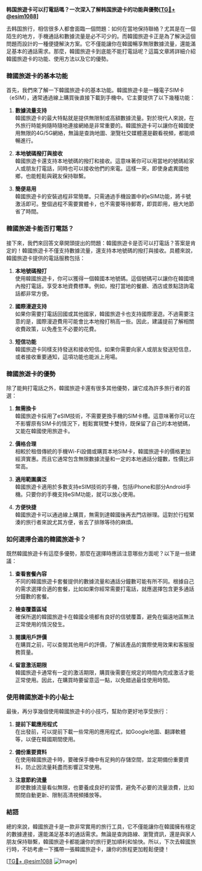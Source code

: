 **韩国旅遊卡可以打電話嗎？一次深入了解韩国旅遊卡的功能與優勢[[TG💪+ @esim1088](https://t.me/s/esim1088)]**

去韩国旅行，相信很多人都會面臨一個問題：如何在當地保持聯絡？尤其是在一個陌生的地方，手機通話和數據流量是必不可少的。而韓國旅遊卡正是為了解決這個問題而設計的一種便捷解決方案。它不僅能讓你在韓國暢享無限數據流量，還能滿足基本的通話需求。那麼，韓國旅遊卡到底能不能打電話呢？這篇文章將詳細介紹韓國旅遊卡的功能、使用方法以及它的優勢。

### 韓國旅遊卡的基本功能

首先，我們來了解一下韓國旅遊卡的基本功能。韓國旅遊卡是一種電子SIM卡（eSIM），通常通過線上購買後直接下載到手機中。它主要提供了以下幾種功能：

1. **數據流量支持**  
   韓國旅遊卡的最大特點就是提供無限制或高額數據流量。對於現代人來說，在外旅行時能夠隨時隨地連接網絡是非常重要的。韓國旅遊卡可以讓你在韓國使用無限的4G/5G網絡，無論是查詢地圖、瀏覽社交媒體還是觀看視頻，都能順暢進行。

2. **本地號碼撥打與接收**  
   韓國旅遊卡還支持本地號碼的撥打和接收。這意味著你可以用當地的號碼給家人或朋友打電話，同時也可以接收他們的來電。這樣一來，即使身處異國他鄉，也能輕鬆與親友保持聯繫。

3. **簡便易用**  
   韓國旅遊卡的安裝過程非常簡單。只需通過手機設置中的eSIM功能，將卡號激活即可。整個過程不需要實體卡，也不需要等待郵寄，即買即用，極大地節省了時間。

### 韓國旅遊卡能否打電話？

接下來，我們來回答文章開頭提出的問題：韓國旅遊卡是否可以打電話？答案是肯定的！韓國旅遊卡不僅支持數據流量，還支持本地號碼的撥打與接收。具體來說，韓國旅遊卡提供的電話服務包括：

1. **本地號碼撥打**  
   使用韓國旅遊卡，你可以獲得一個韓國本地號碼。這個號碼可以讓你在韓國境內撥打電話，享受本地資費標準。例如，撥打當地的餐廳、酒店或景點諮詢電話都非常方便。

2. **國際漫遊支持**  
   如果你需要打電話回國或其他國家，韓國旅遊卡也支持國際漫遊。不過需要注意的是，國際漫遊費用可能會比本地撥打稍高一些。因此，建議提前了解相關收費政策，以免產生不必要的花費。

3. **短信功能**  
   韓國旅遊卡同樣支持發送和接收短信。如果你需要向家人或朋友發送短信息，或者接收重要通知，這項功能也能派上用場。

### 韓國旅遊卡的優勢

除了能夠打電話之外，韓國旅遊卡還有很多其他優勢，讓它成為許多旅行者的首選：

1. **無需換卡**  
   韓國旅遊卡採用了eSIM技術，不需要更換手機的SIM卡槽。這意味著你可以在不影響原有SIM卡的情況下，輕鬆實現雙卡雙待，既保留了自己的本地號碼，又能在韓國使用旅遊卡。

2. **價格合理**  
   相較於租借傳統的手機Wi-Fi設備或購買本地SIM卡，韓國旅遊卡的價格更加經濟實惠。而且它通常包含無限數據流量和一定的本地通話分鐘數，性價比非常高。

3. **適用範圍廣泛**  
   韓國旅遊卡適用於多數支持eSIM技術的手機，包括iPhone和部分Android手機。只要你的手機支持eSIM功能，就可以放心使用。

4. **方便快捷**  
   韓國旅遊卡可以通過線上購買，無需到達韓國後再去門店辦理。這對於行程緊湊的旅行者來說尤其方便，省去了排隊等待的麻煩。

### 如何選擇合適的韓國旅遊卡？

既然韓國旅遊卡有這麼多優勢，那麼在選擇時應該注意哪些方面呢？以下是一些建議：

1. **查看套餐內容**  
   不同的韓國旅遊卡套餐提供的數據流量和通話分鐘數可能有所不同。根據自己的需求選擇合適的套餐，比如如果你經常需要打電話，就應選擇包含更多通話分鐘數的套餐。

2. **檢查覆蓋區域**  
   確保所選的韓國旅遊卡在韓國全境都有良好的信號覆蓋，避免在偏遠地區無法正常使用的情況發生。

3. **閱讀用戶評價**  
   在購買之前，可以查閱其他用戶的評價，了解該產品的實際使用效果和客服服務質量。

4. **留意激活期限**  
   韓國旅遊卡通常有一定的激活期限，購買後需要在規定的時間內完成激活才能正常使用。因此，在購買時要留意這一點，以免錯過最佳使用時間。

### 使用韓國旅遊卡的小貼士

最後，再分享幾個使用韓國旅遊卡的小技巧，幫助你更好地享受旅行：

1. **提前下載應用程式**  
   在出發前，可以提前下載一些常用的應用程式，如Google地圖、翻譯軟體等，以便在韓國期間使用。

2. **備份重要資料**  
   在使用韓國旅遊卡時，要確保手機中有足夠的存儲空間，並定期備份重要資料，防止因流量耗盡而影響正常使用。

3. **注意節約流量**  
   即使數據流量看似無限，也要養成良好的習慣，避免不必要的流量浪費，比如關閉自動更新、限制高清視頻播放等。

### 結語

總的來說，韓國旅遊卡是一款非常實用的旅行工具，它不僅能讓你在韓國擁有穩定的數據連接，還能滿足基本的通話需求。無論是查詢路線、瀏覽資訊，還是與家人朋友保持聯繫，韓國旅遊卡都能讓你的旅行更加順利和愉快。所以，下次去韓國旅行時，不妨考慮一下攜帶一張韓國旅遊卡，讓你的旅程更加輕鬆便捷！

[[TG💪+ @esim1088](https://t.me/s/esim1088) ![Image](https://i.postimg.cc/4NQfJmqS/Snipaste-2025-05-13-00-14-12.png)]